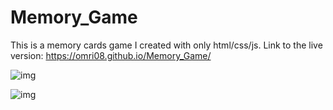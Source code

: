 # Memory_Game

This is a memory cards game I created with only html/css/js. Link to the live version: https://omri08.github.io/Memory_Game/

![img](https://user-images.githubusercontent.com/54754198/82896641-f981d880-9f5e-11ea-9b89-afa972f44ff6.png)

![img](https://user-images.githubusercontent.com/54754198/82896583-dce5a080-9f5e-11ea-85be-51aff36f4113.jpeg)
